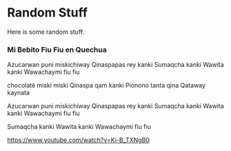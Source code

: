 # Random Stuff

Here is some random stuff.

### Mi Bebito Fiu Fiu en Quechua

Azucarwan puni miskichiway
Qinaspapas rey kanki
Sumaqcha kanki
Wawita kanki
Wawachaymi fiu fiu

chocolaté miski miski
Qinaspa qam kanki
Pionono tanta qina
Qataway kaynata

Azucarwan puni miskichiway
Qinaspapas rey kanki
Sumaqcha kanki
Wawita kanki
Wawachaymi fiu fiu

Sumaqcha kanki
Wawita kanki
Wawachaymi fiu fiu

https://www.youtube.com/watch?v=Ki-B_TXNgB0



